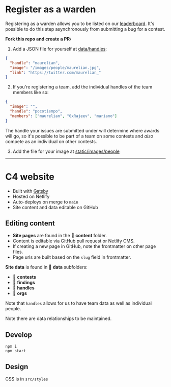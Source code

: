 # Register as a warden

Registering as a warden allows you to be listed on our [leaderboard](https://code423n4.com/leaderboard). It's possible to do this step asynchronously from submitting a bug for a contest.

**Fork this repo and create a PR:**

1. Add a JSON file for yourself at [data/handles](https://github.com/code-423n4/code423n4.com/tree/main/data/handles):

```json
{
  "handle": "maurelian",
  "image": "/images/people/maurelian.jpg",
  "link": "https://twitter.com/maurelian_"
}
```

2. If you're registering a team, add the individual handles of the team members like so:

```json
{
  "image": "",
  "handle": "pocotiempo",
  "members": ["maurelian", "0xRajeev", "mariano"]
}
```

The handle your issues are submitted under will determine where awards will go, so it's possible to be part of a team on some contests and _also_ compete as an individual on other contests.

3. Add the file for your image at [static/images/people](https://github.com/code-423n4/code423n4.com/tree/main/static/images/people)

---

# C4 website

- Built with [Gatsby](https://www.gatsbyjs.com/docs/)
- Hosted on Netlify
- Auto-deploys on merge to `main`
- Site content and data editable on GitHub

## Editing content

- **Site pages** are found in the 📁 **content** folder.
- Content is editable via GitHub pull request or Netlify CMS.
- If creating a new page in GitHub, note the frontmatter on other page files.
- Page urls are built based on the `slug` field in frontmatter.

**Site data** is found in 📁 **data** subfolders:

- 📁 **contests**
- 📁 **findings**
- 📁 **handles**
- 📁 **orgs**

Note that `handles` allows for us to have team data as well as individual people.

Note there are data relationships to be maintained.

## Develop

```
npm i
npm start
```

## Design

CSS is in `src/styles`
